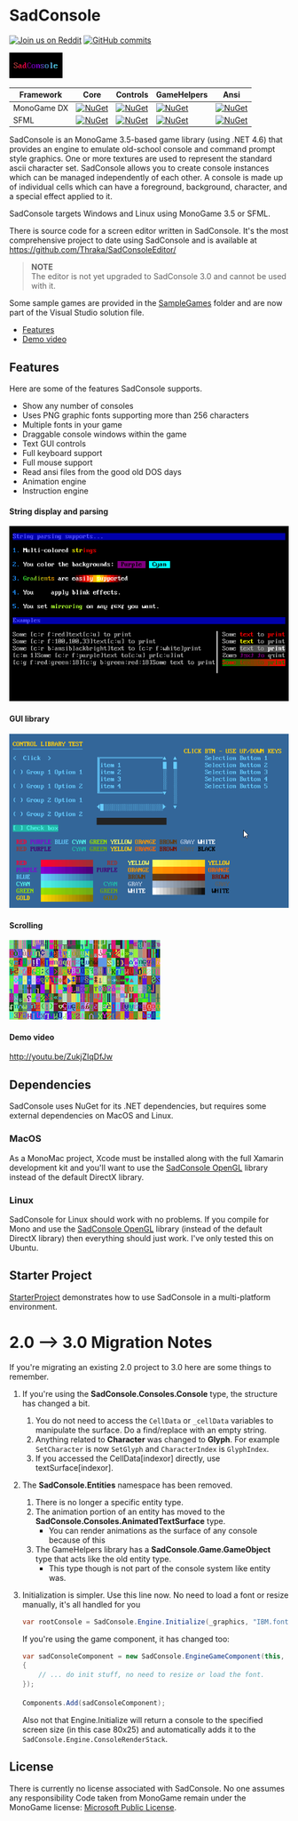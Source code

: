 # SadConsole

[![Join us on Reddit](https://img.shields.io/badge/reddit-SadConsole-red.svg)](http://reddit.com/r/sadconsole)
[![GitHub commits](https://img.shields.io/github/commits-since/Thraka/SadConsole/V2.svg?maxAge=2592000)]()

![SadConsole Logo](images/SadConsoleLogo.gif)

| Framework | Core | Controls | GameHelpers | Ansi |
| --- | --- | --- | --- | --- |
| MonoGame DX | [![NuGet](https://img.shields.io/nuget/v/SadConsole.Core.svg)]() | [![NuGet](https://img.shields.io/nuget/v/SadConsole.Controls.svg)]() | [![NuGet](https://img.shields.io/nuget/v/SadConsole.GameHelpers.svg)]() | [![NuGet](https://img.shields.io/nuget/v/SadConsole.Ansi.svg)]() |
| SFML | [![NuGet](https://img.shields.io/nuget/v/SadConsole.Core.SFML.svg)]() | [![NuGet](https://img.shields.io/nuget/v/SadConsole.Controls.SFML.svg)]() | [![NuGet](https://img.shields.io/nuget/v/SadConsole.GameHelpers.SFML.svg)]() | [![NuGet](https://img.shields.io/nuget/v/SadConsole.Ansi.SFML.svg)]() |


SadConsole is an MonoGame 3.5-based game library (using .NET 4.6) that provides an engine to emulate old-school console and command prompt style graphics. One or more textures are used to represent the standard ascii character set. SadConsole allows you to create console instances which can be managed independently of each other. A console is made up of individual cells which can have a foreground, background, character, and a special effect applied to it. 

SadConsole targets Windows and Linux using MonoGame 3.5 or SFML.

There is source code for a screen editor written in SadConsole. It's the most comprehensive project to date using SadConsole and is available at https://github.com/Thraka/SadConsoleEditor/  

>**NOTE**  
>The editor is not yet upgraded to SadConsole 3.0 and cannot be used with it.

Some sample games are provided in the [SampleGames](https://github.com/Thraka/SadConsole/tree/master/SampleGames) folder and are now part of the Visual Studio solution file.

* [Features](#features)
* [Demo video](#demo-video)

## Features

Here are some of the features SadConsole supports.

* Show any number of consoles
* Uses PNG graphic fonts supporting more than 256 characters
* Multiple fonts in your game
* Draggable console windows within the game
* Text GUI controls
* Full keyboard support
* Full mouse support
* Read ansi files from the good old DOS days
* Animation engine
* Instruction engine

#### String display and parsing
![string pic](images/stringparseexample.gif)

#### GUI library
![GUI library pic](images/ui-example.gif)

#### Scrolling
![scrolling console](images/scrolling-example2.gif)

#### Demo video
http://youtu.be/ZukjZIqDfJw

## Dependencies
SadConsole uses NuGet for its .NET dependencies, but requires some external dependencies on MacOS and Linux.

### MacOS
As a MonoMac project, Xcode must be installed along with the full Xamarin development kit and you'll want to use the [SadConsole OpenGL](http://www.nuget.org/packages/SadConsole.Core.MonoGameGL/) library instead of the default DirectX library.

### Linux
SadConsole for Linux should work with no problems. If you compile for Mono and use the [SadConsole OpenGL](http://www.nuget.org/packages/SadConsole.Core.MonoGameGL/) library (instead of the default DirectX library) then everything should just work. I've only tested this on Ubuntu.

## Starter Project
[StarterProject](./StarterProject) demonstrates how to use SadConsole in a multi-platform environment.


# 2.0 --> 3.0 Migration Notes

If you're migrating an existing 2.0 project to 3.0 here are some things to remember.

1. If you're using the **SadConsole.Consoles.Console** type, the structure has changed a bit.
	1. You do not need to access the `CellData` or `_cellData` variables to manipulate the surface. Do a find/replace with an empty string.
	2. Anything related to **Character** was changed to **Glyph**. For example `SetCharacter` is now `SetGlyph` and `CharacterIndex` is `GlyphIndex`.
	3. If you accessed the CellData[indexor] directly, use textSurface[indexor].
2. The **SadConsole.Entities** namespace has been removed.
	1. There is no longer a specific entity type.
	2. The animation portion of an entity has moved to the **SadConsole.Consoles.AnimatedTextSurface** type.
		- You can render animations as the surface of any console because of this
	3. The GameHelpers library has a **SadConsole.Game.GameObject** type that acts like the old entity type.
		- This type though is not part of the console system like entity was.
3. Initialization is simpler. Use this line now. No need to load a font or resize manually, it's all handled for you
	
	```csharp
	var rootConsole = SadConsole.Engine.Initialize(_graphics, "IBM.font", 80, 25);
	```

	If you're using the game component, it has changed too:

	```csharp
	var sadConsoleComponent = new SadConsole.EngineGameComponent(this, graphics, "IBM.font", 80, 60, () =>
    {
		// ... do init stuff, no need to resize or load the font.
	});

	Components.Add(sadConsoleComponent);
	```

	Also not that Engine.Initialize will return a console to the specified screen size (in this case 80x25) and automatically adds it to the `SadConsole.Engine.ConsoleRenderStack`.


## License

There is currently no license associated with SadConsole. No one assumes any responsibility Code taken from MonoGame remain under the MonoGame license: [Microsoft Public License](https://opensource.org/licenses/MS-PL).
